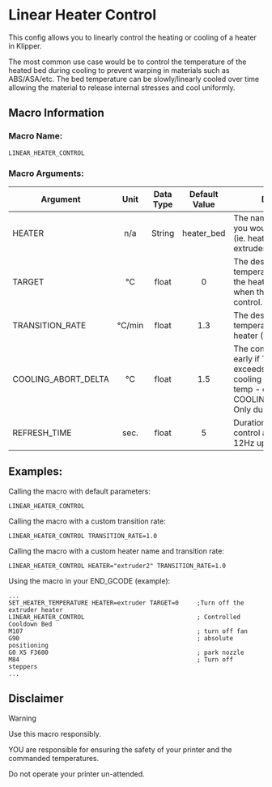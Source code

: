 # Linear Heater Control
This config allows you to linearly control the heating or cooling of a heater in Klipper.

The most common use case would be to control the temperature of the heated bed during cooling to prevent warping in materials such as ABS/ASA/etc.
The bed temperature can be slowly/linearly cooled over time allowing the material to release internal stresses and cool uniformly.

## Macro Information
### Macro Name: 
    LINEAR_HEATER_CONTROL

### Macro Arguments:

| Argument  | Unit | Data Type | Default Value | Description |
| --------  | :---: | :------: | :-----------: | ----------- |
| HEATER  | n/a | String | heater_bed | The name of the heater you would like to control (ie. heater_bed or extruder). |
| TARGET  | °C | float | 0 | The desired final temperature. This is what the heater will be set to when the macro ends control. |
| TRANSITION_RATE  | °C/min | float | 1.3 | The desired rate of temperature change of the heater (if achievable). |
| COOLING_ABORT_DELTA  | °C | float | 1.5 | The control will terminate early if TRANSITION_RATE exceeds the natural cooling rate (measured temp - control temp > COOLING_ABORT_DELTA). Only during cooling. |
| REFRESH_TIME  | sec. | float | 5 | Duration of time between control actions (ie. 5s --> 12Hz update freq.) |

## Examples:
Calling the macro with default parameters:

    LINEAR_HEATER_CONTROL

Calling the macro with a custom transition rate:

    LINEAR_HEATER_CONTROL TRANSITION_RATE=1.0

Calling the macro with a custom heater name and transition rate:

    LINEAR_HEATER_CONTROL HEATER="extruder2" TRANSITION_RATE=1.0

Using the macro in your END_GCODE (example):

    ...
    SET_HEATER_TEMPERATURE HEATER=extruder TARGET=0     ;Turn off the extruder heater
    LINEAR_HEATER_CONTROL                               ; Controlled Cooldown Bed
    M107                                                ; turn off fan
    G90                                                 ; absolute positioning
    G0 X5 F3600                                         ; park nozzle
    M84                                                 ; Turn off steppers
    ...

## Disclaimer

> [!WARNING]
> Use this macro responsibly.
> 
> YOU are responsible for ensuring the safety of your printer and the commanded temperatures.
> 
> Do not operate your printer un-attended.
